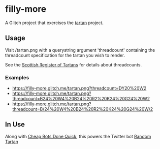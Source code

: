 # filly-more

A Glitch project that exercises the [tartan](https://github.com/paul-butcher/tartan) project.

## Usage ##

Visit /tartan.png with a querystring argument 'threadcount' containing the threadcount specification for the tartan you wish to render.

See the [Scottish Register of Tartans](https://www.tartanregister.gov.uk/threadcount) for details about threadcounts.

### Examples ###

* https://filly-more.glitch.me/tartan.png?threadcount=DY20%20W2
* https://filly-more.glitch.me/tartan.png?threadcount=B24%20W4%20B24%20R2%20K24%20G24%20W2
* https://filly-more.glitch.me/tartan.png?threadcount=B/24%20W4%20B24%20R2%20K24%20G24%20W/2

##  In Use ##
Along with [Cheap Bots Done Quick](https://cheapbotsdonequick.com/), this powers the Twitter bot [Random Tartan](https://twitter.com/RandomTartan)
